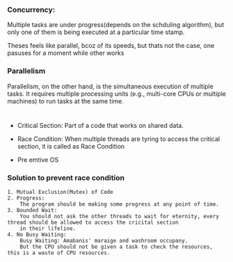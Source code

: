 
### Concurrency: 
Multiple tasks are under progress(depends on the schduling algorithm), but only one of them is being executed at a particular time stamp.

Theses feels like parallel, bcoz of its speeds, but thats not the case, one pasuses for a moment while other works

### Parallelism
Parallelism, on the other hand, is the simultaneous execution of multiple tasks. It requires multiple processing units (e.g., multi-core CPUs or multiple machines) to run tasks at the same time.


#
- Critical Section:
    Part of a code  that works on shared data.
- Race Condition:
    When multiple threads are tyring to access the critical section, it is called as Race Condition

- Pre emtive OS

### Solution to prevent race condition
    1. Mutual Exclusion(Mutex) of Code
    2. Progress:
        The program should be making some progress at any point of time.
    3. Bounded Wait:
        You should not ask the other threads to wait for eternity, every thread should be allowed to access the cricital section
        in their lifeline.
    4. No Busy Waiting:
        Busy Waiting: Amabanis' maraige and washroom occupany.
        But the CPU should not be given a task to check the resources, this is a waste of CPU resources.
